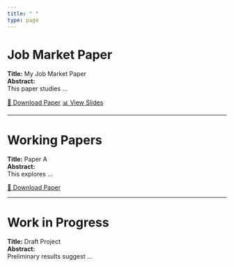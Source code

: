 ```yaml
---
title: " "
type: page
---
```


# Job Market Paper

**Title:** My Job Market Paper  
**Abstract:**  
This paper studies ...  

[📄 Download Paper](uploads/lucalooser_cv.pdf)
[📊 View Slides](uploads/lucalooser_cv.pdf)

---

# Working Papers

**Title:** Paper A  
**Abstract:**  
This explores ...  

[📄 Download Paper](uploads/lucalooser_cv.pdf)

---

# Work in Progress

**Title:** Draft Project  
**Abstract:**  
Preliminary results suggest ...  
